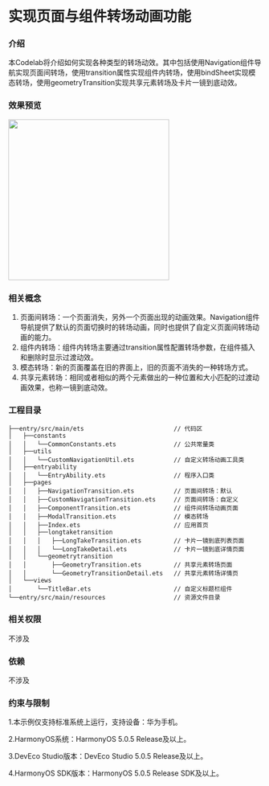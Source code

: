 # 实现页面与组件转场动画功能

### 介绍

本Codelab将介绍如何实现各种类型的转场动效。其中包括使用Navigation组件导航实现页面间转场，使用transition属性实现组件内转场，使用bindSheet实现模态转场，使用geometryTransition实现共享元素转场及卡片一镜到底动效。

### 效果预览

<img src="screenshots/device/home.gif" style="width:320px"></img>

### 相关概念

1. 页面间转场：一个页面消失，另外一个页面出现的动画效果。Navigation组件导航提供了默认的页面切换时的转场动画，同时也提供了自定义页面间转场动画的能力。
2. 组件内转场：组件内转场主要通过transition属性配置转场参数，在组件插入和删除时显示过渡动效。
3. 模态转场：新的页面覆盖在旧的界面上，旧的页面不消失的一种转场方式。
4. 共享元素转场：相同或者相似的两个元素做出的一种位置和大小匹配的过渡动画效果，也称一镜到底动效。

### 工程目录
```
├──entry/src/main/ets                         // 代码区
│   ├──constants
│   │   └──CommonConstants.ets                // 公共常量类
│   ├──utils
│   │   └──CustomNavigationUtil.ets           // 自定义转场动画工具类
│   ├──entryability
│   │   └──EntryAbility.ets                   // 程序入口类
│   ├──pages
│   │   ├──NavigationTransition.ets           // 页面间转场：默认
│   │   ├──CustomNavigationTransition.ets     // 页面间转场：自定义
│   │   ├──ComponentTransition.ets            // 组件间转场动画页面
│   │   ├──ModalTransition.ets                // 模态转场
│   │   ├──Index.ets                          // 应用首页
│   │   ├──longtaketransition
│   │   │   ├──LongTakeTransition.ets         // 卡片一镜到底列表页面
│   │   │   └──LongTakeDetail.ets             // 卡片一镜到底详情页面
│   │   └──geometrytransition 
│   │       ├──GeometryTransition.ets         // 共享元素转场页面
│   │       └──GeometryTransitionDetail.ets   // 共享元素转场详情页
│   └──views
│       └──TitleBar.ets                       // 自定义标题栏组件
└──entry/src/main/resources                   // 资源文件目录
```

### 相关权限

不涉及

### 依赖

不涉及

### 约束与限制

1.本示例仅支持标准系统上运行，支持设备：华为手机。

2.HarmonyOS系统：HarmonyOS 5.0.5 Release及以上。

3.DevEco Studio版本：DevEco Studio 5.0.5 Release及以上。

4.HarmonyOS SDK版本：HarmonyOS 5.0.5 Release SDK及以上。
